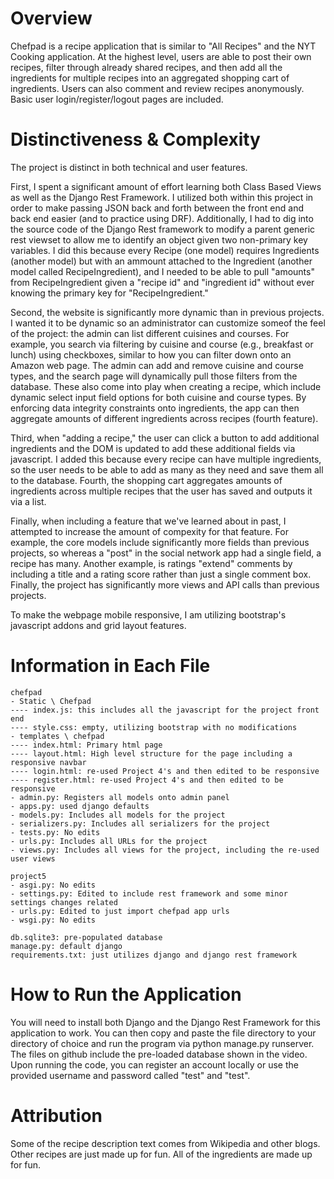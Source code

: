 # Overview
Chefpad is a recipe application that is similar to "All Recipes" and the NYT Cooking application. At the highest level, users are able to post their own recipes, filter through already shared recipes, and then add all the ingredients for multiple recipes into an aggregated shopping cart of ingredients. Users can also comment and review recipes anonymously. Basic user login/register/logout pages are included.

# Distinctiveness & Complexity
The project is distinct in both technical and user features.

First, I spent a significant amount of effort learning both Class Based Views as well as the Django Rest Framework. I utilized both within this project in order to make passing JSON back and forth between the front end and back end easier (and to practice using DRF). Additionally, I had to dig into the source code of the Django Rest framework to modify a parent generic rest viewset to allow me to identify an object given two non-primary key variables. I did this because every Recipe (one model) requires Ingredients (another model) but with an ammount attached to the Ingredient (another model called RecipeIngredient), and I needed to be able to pull "amounts" from RecipeIngredient given a "recipe id" and "ingredient id" without ever knowing the primary key for "RecipeIngredient."

Second, the website is significantly more dynamic than in previous projects. I wanted it to be dynamic so an administrator can customize someof the feel of the project: the admin can list different cuisines and courses. For example, you search via filtering by cuisine and course (e.g., breakfast or lunch) using checkboxes, similar to how you can filter down onto an Amazon web page. The admin can add and remove cuisine and course types, and the search page will dynamically pull those filters from the database. These also come into play when creating a recipe, which include dynamic select input field options for both cuisine and course types. By enforcing data integrity constraints onto ingredients, the app can then aggregate amounts of different ingredients across recipes (fourth feature).

Third, when "adding a recipe," the user can click a button to add additional ingredients and the DOM is updated to add these additional fields via javascript. I added this because every recipe can have multiple ingredients, so the user needs to be able to add as many as they need and save them all to the database. Fourth, the shopping cart aggregates amounts of ingredients across multiple recipes that the user has saved and outputs it via a list.

Finally, when including a feature that we've learned about in past, I attempted to increase the amount of compexity for that feature. For example, the core models include significantly more fields than previous projects, so whereas a "post" in the social network app had a single field, a recipe has many. Another example, is ratings "extend" comments by including a title and a rating score rather than just a single comment box. Finally, the project has significantly more views and API calls than previous projects.

To make the webpage mobile responsive, I am utilizing bootstrap's javascript addons and grid layout features. 

# Information in Each File
```
chefpad
- Static \ Chefpad
---- index.js: this includes all the javascript for the project front end
---- style.css: empty, utilizing bootstrap with no modifications
- templates \ chefpad
---- index.html: Primary html page
---- layout.html: High level structure for the page including a responsive navbar
---- login.html: re-used Project 4's and then edited to be responsive
---- register.html: re-used Project 4's and then edited to be responsive
- admin.py: Registers all models onto admin panel
- apps.py: used django defaults
- models.py: Includes all models for the project
- serializers.py: Includes all serializers for the project
- tests.py: No edits
- urls.py: Includes all URLs for the project
- views.py: Includes all views for the project, including the re-used user views

project5
- asgi.py: No edits
- settings.py: Edited to include rest framework and some minor settings changes related
- urls.py: Edited to just import chefpad app urls
- wsgi.py: No edits

db.sqlite3: pre-populated database
manage.py: default django
requirements.txt: just utilizes django and django rest framework
```

# How to Run the Application
You will need to install both Django and the Django Rest Framework for this application to work. You can then copy and paste the file directory to your directory of choice and run the program via python manage.py runserver. The files on github include the pre-loaded database shown in the video. Upon running the code, you can register an account locally or use the provided username and password called "test" and "test".

# Attribution
Some of the recipe description text comes from Wikipedia and other blogs. Other recipes are just made up for fun. All of the ingredients are made up for fun.